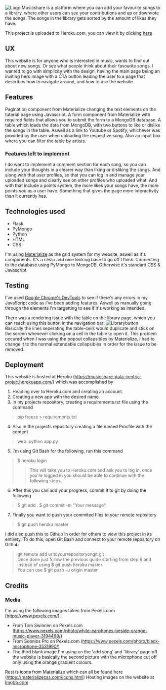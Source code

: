 ![Logo](https://github.com/emilohlund-git/musicshare/blob/master/Musicshare.JPG)
Musicshare is a platform where you can add your favourite songs to a library, where other users can see your contributions and up or downvote the songs. The songs in the library gets sorted by the amount of likes they have. 

This project is uploaded to Heroku.com, you can view it by clicking [here](https://musicshare-data-centric-projec.herokuapp.com/)

## UX ##
This website is for anyone who is interested in music, wants to find out about new songs. Or see what people think about their favourite songs. 
I wanted to go with simplicity with the design, having the main page being an inviting hero image with a CTA button leading the user to a page that describes how to navigate around, and how to use the website. 

## Features ##
Pagination component from Materialize changing the text elements on the tutorial page using Javascript.
A form component from Materialize with required fields that allows you to submit the form to a MongoDB database.
A table which loads the data from MongoDB, with two buttons to like or dislike the songs in the table. Aswell as a link to Youtube or Spotify, whichever was provided by the user when uploading the respective song.
Also an input box where you can filter the table by artists.

### Features left to implement ###
I do want to implement a comment section for each song, so you can include your thoughts in a clearer way than liking or disliking the songs.
And along with that user profiles, so that you can log in and manage your uploaded songs and clearly see on other profiles who uploaded what.
And with that include a points system, the more likes your songs have, the more points you as a user have.
Something that gives the page more interactivity than it currently has.

## Technologies used ##
- Flask
- PyMongo
- Python
- HTML
- CSS

I'm using [Materialize](https://materializecss.com/) as the grid system for my website, aswell as it's components. It's a clean and nice looking base to go off I think.
Connecting to the database using PyMongo to MongoDB.
Otherwise it's standard CSS & Javascript

## Testing ##
I've used [Google Chrome's DevTools](https://developers.google.com/web/tools/chrome-devtools) to see if there's any errors in my JavaScript code as I've been adding features. Aswell as manually going through the elements I'm targetting to see if it's working as intended. 

There was a rendering issue with the table on the library page, which you can reach using this button in the navigation bar:
![Librarybutton](https://github.com/emilohlund-git/musicshare/blob/master/Librarybutton.JPG)  
Basically the lines seperating the table-cells would duplicate and stick on the screen whenever clicking on a cell in the table to open it. This problem occured when I was using the popout collapsibles by Materialize, I had to change it to the normal extendable collapsibles in order for the issue to be removed.

## Deployment ##
This website is hosted at Heroku (https://musicshare-data-centric-projec.herokuapp.com/) which was accomplished by
1. Heading over to Heroku.com and creating an account.
2. Creating a new app with the desired name.
3. In my projects repository, creating a requirements.txt file using the command
> pip freeze > requirements.txt
4. Also in the projects repository creating a file named Procfile with the content
> web: python app.py
5. I'm using Git Bash for the following, run this command
> $ heroku login
>> This will take you to Heroku.com and ask you to log in, once you're logged in you should be able to continue with the following steps.
6. After this you can add your progress, commit it to git by doing the following
> $ git add .
> $ git commit -m "Your message"
7. Finally you want to push your commited files to your remote repository
> $ git push heroku master

I did also push this to Github in order for others to view this project in its entirety. To do this, open Git Bash and connect to your remote repository on Github
> git remote add urltoyourrepositoryongit.git  
Once done just follow the previous guide starting from step 6 and instead of using 
> $ git push heroku master  
You can use
> $ git push -u origin master

## Credits ##
### Media ###
I'm using the following images taken from Pexels.com [https://www.pexels.com/].
- From Tom Swinnen on Pexels.com (https://www.pexels.com/photo/white-earphones-beside-orange-music-player-3194469/)
- From Soonios Pro on Pexels.com (https://www.pexels.com/photo/black-microphone-3531990/)
- The third blank image I'm using on the 'add song' and 'library' page off the website is basically the second picture with the microphone cut off only using the orange gradient colours.

Rest is icons from Materialize which can all be found here (https://materializecss.com/icons.html)
Hosting images on the website at [Imgbb.com](https://sv.imgbb.com/)
